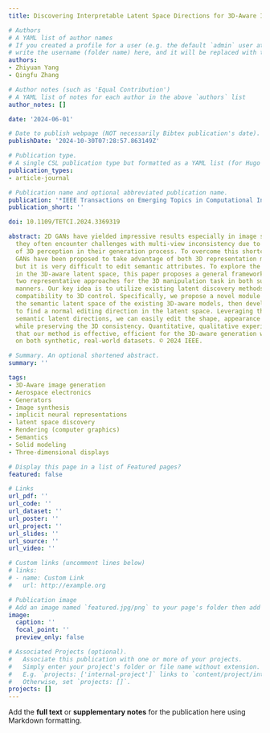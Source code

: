 ```yaml
---
title: Discovering Interpretable Latent Space Directions for 3D-Aware Image Generation

# Authors
# A YAML list of author names
# If you created a profile for a user (e.g. the default `admin` user at `content/authors/admin/`), 
# write the username (folder name) here, and it will be replaced with their full name and linked to their profile.
authors:
- Zhiyuan Yang
- Qingfu Zhang

# Author notes (such as 'Equal Contribution')
# A YAML list of notes for each author in the above `authors` list
author_notes: []

date: '2024-06-01'

# Date to publish webpage (NOT necessarily Bibtex publication's date).
publishDate: '2024-10-30T07:28:57.863149Z'

# Publication type.
# A single CSL publication type but formatted as a YAML list (for Hugo requirements).
publication_types:
- article-journal

# Publication name and optional abbreviated publication name.
publication: '*IEEE Transactions on Emerging Topics in Computational Intelligence*'
publication_short: ''

doi: 10.1109/TETCI.2024.3369319

abstract: 2D GANs have yielded impressive results especially in image synthesis. However,
  they often encounter challenges with multi-view inconsistency due to the absence
  of 3D perception in their generation process. To overcome this shortcoming, 3D-aware
  GANs have been proposed to take advantage of both 3D representation methods, GANs,
  but it is very difficult to edit semantic attributes. To explore the semantic disentanglement
  in the 3D-aware latent space, this paper proposes a general framework, presents
  two representative approaches for the 3D manipulation task in both supervised, unsupervised
  manners. Our key idea is to utilize existing latent discovery methods, bring direct
  compatibility to 3D control. Specifically, we propose a novel module to extract
  the semantic latent space of the existing 3D-aware models, then develop two approaches
  to find a normal editing direction in the latent space. Leveraging the meaningful
  semantic latent directions, we can easily edit the shape, appearance attributes
  while preserving the 3D consistency. Quantitative, qualitative experiments show
  that our method is effective, efficient for the 3D-aware generation with steerability
  on both synthetic, real-world datasets. © 2024 IEEE.

# Summary. An optional shortened abstract.
summary: ''

tags:
- 3D-Aware image generation
- Aerospace electronics
- Generators
- Image synthesis
- implicit neural representations
- latent space discovery
- Rendering (computer graphics)
- Semantics
- Solid modeling
- Three-dimensional displays

# Display this page in a list of Featured pages?
featured: false

# Links
url_pdf: ''
url_code: ''
url_dataset: ''
url_poster: ''
url_project: ''
url_slides: ''
url_source: ''
url_video: ''

# Custom links (uncomment lines below)
# links:
# - name: Custom Link
#   url: http://example.org

# Publication image
# Add an image named `featured.jpg/png` to your page's folder then add a caption below.
image:
  caption: ''
  focal_point: ''
  preview_only: false

# Associated Projects (optional).
#   Associate this publication with one or more of your projects.
#   Simply enter your project's folder or file name without extension.
#   E.g. `projects: ['internal-project']` links to `content/project/internal-project/index.md`.
#   Otherwise, set `projects: []`.
projects: []
---
```


Add the **full text** or **supplementary notes** for the publication here using Markdown formatting.
